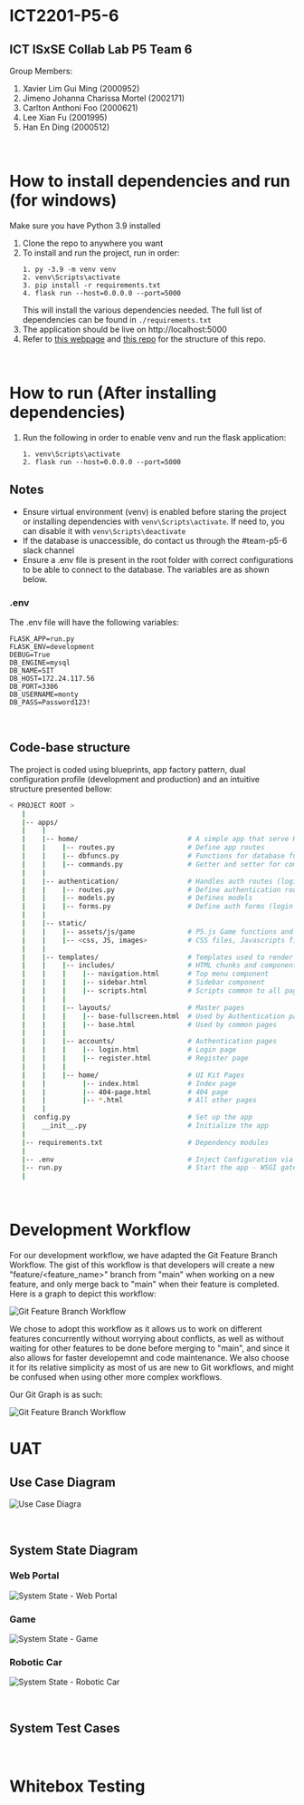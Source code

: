 # ICT2201-P5-6
## ICT ISxSE Collab Lab P5 Team 6
Group Members:
1. Xavier Lim Gui Ming (2000952)
2. Jimeno Johanna Charissa Mortel (2002171)
3. Carlton Anthoni Foo (2000621)
4. Lee Xian Fu (2001995)
5. Han En Ding (2000512)

<br />

# How to install dependencies and run (for windows)

Make sure you have Python 3.9 installed

1. Clone the repo to anywhere you want
2. To install and run the project, run in order:
    ```
    1. py -3.9 -m venv venv
    2. venv\Scripts\activate 
    3. pip install -r requirements.txt
    4. flask run --host=0.0.0.0 --port=5000
    ```
    This will install the various dependencies needed. The full list of dependencies can be found in ```./requirements.txt```
5. The application should be live on http://localhost:5000
6. Refer to [this webpage](https://appseed.us/admin-dashboards/flask-gradient-able) and [this repo](https://github.com/app-generator/flask-gradient-able) for the structure of this repo.

<br />

# How to run (After installing dependencies)
1.  Run the following in order to enable venv and run the flask application:
    ```
    1. venv\Scripts\activate
    2. flask run --host=0.0.0.0 --port=5000
    ```

## Notes
- Ensure virtual environment (venv) is enabled before staring the project or installing dependencies with ```venv\Scripts\activate```. If need to, you can disable it with ```venv\Scripts\deactivate```
- If the database is unaccessible, do contact us through the #team-p5-6 slack channel
- Ensure a .env file is present in the root folder with correct configurations to be able to connect to the database. The variables are as shown below.

### .env
The .env file will have the following variables:
```
FLASK_APP=run.py
FLASK_ENV=development
DEBUG=True
DB_ENGINE=mysql
DB_NAME=SIT
DB_HOST=172.24.117.56
DB_PORT=3306
DB_USERNAME=monty
DB_PASS=Password123!
```

<br />

## Code-base structure

The project is coded using blueprints, app factory pattern, dual configuration profile (development and production) and an intuitive structure presented bellow:

```bash
< PROJECT ROOT >
   |
   |-- apps/
   |    |
   |    |-- home/                           # A simple app that serve HTML files
   |    |    |-- routes.py                  # Define app routes
   |    |    |-- dbfuncs.py                 # Functions for database functionality
   |    |    |-- commands.py                # Getter and setter for commands
   |    |
   |    |-- authentication/                 # Handles auth routes (login and register)
   |    |    |-- routes.py                  # Define authentication routes  
   |    |    |-- models.py                  # Defines models  
   |    |    |-- forms.py                   # Define auth forms (login and register) 
   |    |
   |    |-- static/
   |    |    |-- assets/js/game             # P5.js Game functions and classes
   |    |    |-- <css, JS, images>          # CSS files, Javascripts files
   |    |
   |    |-- templates/                      # Templates used to render pages
   |    |    |-- includes/                  # HTML chunks and components
   |    |    |    |-- navigation.html       # Top menu component
   |    |    |    |-- sidebar.html          # Sidebar component
   |    |    |    |-- scripts.html          # Scripts common to all pages
   |    |    |
   |    |    |-- layouts/                   # Master pages
   |    |    |    |-- base-fullscreen.html  # Used by Authentication pages
   |    |    |    |-- base.html             # Used by common pages
   |    |    |
   |    |    |-- accounts/                  # Authentication pages
   |    |    |    |-- login.html            # Login page
   |    |    |    |-- register.html         # Register page
   |    |    |
   |    |    |-- home/                      # UI Kit Pages
   |    |         |-- index.html            # Index page
   |    |         |-- 404-page.html         # 404 page
   |    |         |-- *.html                # All other pages
   |    |    
   |  config.py                             # Set up the app
   |    __init__.py                         # Initialize the app
   |
   |-- requirements.txt                     # Dependency modules
   |
   |-- .env                                 # Inject Configuration via Environment
   |-- run.py                               # Start the app - WSGI gateway
   |
```

<br />

# Development Workflow

For our development workflow, we have adapted the Git Feature Branch Workflow. The gist of this workflow is that developers will create a new "feature/\<feature_name>" branch from "main" when working on a new feature, and only merge back to "main" when their feature is completed. Here is a graph to depict this workflow:

![Git Feature Branch Workflow](./apps/static/Feature-Branch-git-workflow-4.png)

We chose to adopt this workflow as it allows us to work on different features concurrently without worrying about conflicts, as well as without waiting for other features to be done before merging to "main", and since it also allows for faster developemnt and code maintenance. We also choose it for its relative simplicity as most of us are new to Git workflows, and might be confused when using other more complex workflows.

Our Git Graph is as such:

![Git Feature Branch Workflow](./apps/static/gitgraph.jpg )
<br /> 

# UAT
## Use Case Diagram

![Use Case Diagra](./apps/static/usecase.png)

<br />

## System State Diagram
### Web Portal
![System State - Web Portal](./apps/static/systemstate_wp.png)

### Game
![System State - Game](./apps/static/systemstate_game.png)

### Robotic Car
![System State - Robotic Car](./apps/static/systemstate_car.png)

<br />

## System Test Cases

<br /> 

# Whitebox Testing


